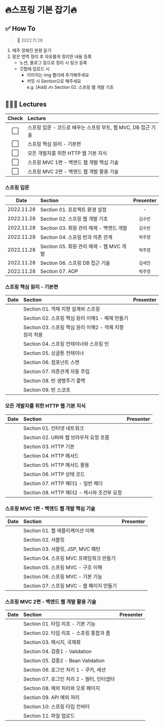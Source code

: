 # 🔥스프링 기본 잡기🔥

## ✅ How To
> 📅 2022.11.28
1. 매주 정해진 분량 듣기
2. 맡은 영역 정리 후 자유롭게 정리한 내용 등록
    - 노션, 블로그 등으로 정리 시 링크 등록
    - 깃헙에 업로드 시 
        - 이미지는 img 폴더에 추가해주세요
        - 커밋 시 Section으로 해주세요 <br/>
            e.g. [Add] ✍️ Section 02. 스프링 웹 개발 기초

## 👩🏻‍💻 Lectures
|Check|Lecture|
|:---:|:---|
|⬜️|스프링 입문 - 코드로 배우는 스프링 부트, 웹 MVC, DB 접근 기술|
|⬜️|스프링 핵심 원리 - 기본편|
|⬜️|모든 개발자를 위한 HTTP 웹 기본 지식|
|⬜️|스프링 MVC 1편 - 백엔드 웹 개발 핵심 기술|
|⬜️|스프링 MVC 2편 - 백엔드 웹 개발 활용 기술|

### 스프링 입문
|Date|Section|Presenter|
|:--:|:---|:---:|
|2022.11.28|Section 01. 프로젝트 환경 설정|-|
|2022.11.28|Section 02. 스프링 웹 개발 기초|`김수빈`|
|2022.11.28|Section 03. 회원 관리 예제 - 백엔드 개발|`김수빈`|
|2022.11.28|Section 04. 스프링 빈과 의존 관계|`박주영`|
|2022.11.28|Section 05. 회원 관리 예제 - 웹 MVC 개발|`박주영`|
|2022.11.28|Section 06. 스프링 DB 접근 기술|`김세진`|
|2022.11.28|Section 07. AOP|`박주영`|

### 스프링 핵심 원리 - 기본편
|Date|Section|Presenter|
|:--:|:---|:---:|
||Section 01. 객체 지향 설계와 스프링||
||Section 02. 스프링 핵심 원리 이해1 - 예제 만들기||
||Section 03. 스프링 핵심 원리 이해2 - 객체 지향 원리 적용||
||Section 04. 스프링 컨테이너와 스프링 빈||
||Section 05. 싱글톤 컨테이너||
||Section 06. 컴포넌트 스캔||
||Section 07. 의존관계 자동 주입||
||Section 08. 빈 생명주기 콜백||
||Section 09. 빈 스코프||

### 모든 개발자를 위한 HTTP 웹 기본 지식
|Date|Section|Presenter|
|:--:|:---|:---:|
||Section 01. 인터넷 네트워크||
||Section 02. URI와 웹 브라우저 요청 흐름||
||Section 03. HTTP 기본||
||Section 04. HTTP 메서드||
||Section 05. HTTP 메서드 활용||
||Section 06. HTTP 상태 코드||
||Section 07. HTTP 헤더1 - 일반 헤더||
||Section 08. HTTP 헤더2 - 캐시와 조건부 요청||

### 스프링 MVC 1편 - 백엔드 웹 개발 핵심 기술
|Date|Section|Presenter|
|:--:|:---|:---:|
||Section 01. 웹 애플리케이션 이해||
||Section 02. 서블릿||
||Section 03. 서블릿, JSP, MVC 패턴||
||Section 04. 스프링 MVC 프레임워크 만들기||
||Section 05. 스프링 MVC - 구조 이해||
||Section 06. 스프링 MVC - 기본 기능||
||Section 07. 스프링 MVC - 웹 페이지 만들기||

### 스프링 MVC 2편 - 백엔드 웹 개발 활용 기술
|Date|Section|Presenter|
|:--:|:---|:---:|
||Section 01. 타임 리프 - 기본 기능||
||Section 02. 타임 리프 - 스프링 통합과 폼||
||Section 03. 메시지, 국제화||
||Section 04. 검증1 - Validation||
||Section 05. 검증2 - Bean Validation||
||Section 06. 로그인 처리 1 - 쿠키, 세션||
||Section 07. 로그인 처리 2 - 필터, 인터셉터||
||Section 08. 예외 처리와 오류 페이지||
||Section 09. API 예외 처리||
||Section 10. 스프링 타입 컨버터||
||Section 11. 파일 업로드||
